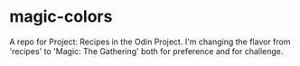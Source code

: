 # magic-colors
A repo for Project: Recipes in the Odin Project. I'm changing the flavor from 'recipes' to 'Magic: The Gathering' both for preference and for challenge.
